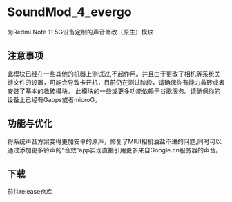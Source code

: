 # SoundMod_4_evergo
为Redmi Note 11 5G设备定制的声音修改（原生）模块
## 注意事项
此模块已经在一些其他的机器上测试过,不起作用。并且由于更改了相机等系统关键文件的设置，可能会导致卡开机，目前仍在测试阶段，请确保你有能力救砖或者安装了基本的救砖模块。
此模块的一些或更多功能依赖于谷歌服务。请确保你的设备上已经有Gapps或者microG。
## 功能与优化
将系统声音方案变得更加安卓的原声，修复了MIUI相机油盐不进的问题,同时可以通过添加更多铃声的“音效”app实现直接引用更多来自Google.cn服务器的声音。
## 下载
前往release仓库

